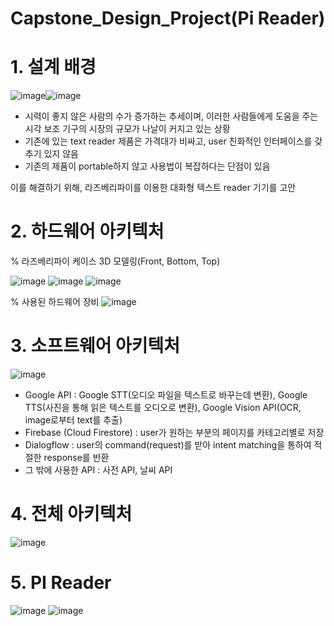 # Capstone_Design_Project(Pi Reader)

# 1. 설계 배경

![image](https://user-images.githubusercontent.com/62270427/122679111-8d86a800-d224-11eb-9d8d-d3fa19f0ba96.png)![image](https://user-images.githubusercontent.com/62270427/122679079-64feae00-d224-11eb-8afd-74f4c413ca36.png)

- 시력이 좋지 않은 사람의 수가 증가하는 추세이며, 이러한 사람들에게 도움을 주는 시각 보조 기구의 시장의 규모가 나날이 커지고 있는 상황
- 기존에 있는 text reader 제품은 가격대가 비싸고, user 친화적인 인터페이스를 갖추기 있지 않음
- 기존의 제품이 portable하지 않고 사용법이 복잡하다는 단점이 있음

이를 해결하기 위해, 라즈베리파이를 이용한 대화형 텍스트 reader 기기를 고안


# 2. 하드웨어 아키텍처

% 라즈베리파이 케이스 3D 모델링(Front, Bottom, Top)

![image](https://user-images.githubusercontent.com/62270427/122679615-88c2f380-d226-11eb-9143-fba98484607a.png)  ![image](https://user-images.githubusercontent.com/62270427/122679616-8a8cb700-d226-11eb-8631-41723eaf0ad8.png)  ![image](https://user-images.githubusercontent.com/62270427/122679623-8cef1100-d226-11eb-8b65-602ea53af854.png)

% 사용된 하드웨어 장비
![image](https://user-images.githubusercontent.com/62270427/122680061-7e095e00-d228-11eb-97d9-63f330c252fe.png)

# 3. 소프트웨어 아키텍처

![image](https://user-images.githubusercontent.com/62270427/122680151-d04a7f00-d228-11eb-9066-3872fcf761a4.png)

- Google API : Google STT(오디오 파일을 텍스트로 바꾸는데 변환), Google TTS(사진을 통해 읽은 텍스트를 오디오로 변환), Google Vision API(OCR, image로부터 text를 추출)
- Firebase (Cloud Firestore) : user가 원하는 부분의 페이지를 카테고리별로 저장
- Dialogflow : user의 command(request)를 받아 intent matching을 통하여 적절한 response를 반환
- 그 밖에 사용한 API : 사전 API, 날씨 API

# 4. 전체 아키텍처

![image](https://user-images.githubusercontent.com/62270427/122679985-1b17c700-d228-11eb-9f8c-6e2fff2160cd.png)

# 5. PI Reader
![image](https://user-images.githubusercontent.com/62270427/122680505-70ed6e80-d22a-11eb-83ef-f29d451ef317.png)  ![image](https://user-images.githubusercontent.com/62270427/122680513-764ab900-d22a-11eb-968d-253b67f1636e.png)





